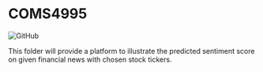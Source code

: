 # COMS4995

![GitHub](https://img.shields.io/github/license/EricaWei053/COMS4995)

This folder will provide a platform to illustrate the predicted sentiment score on given financial news with chosen stock tickers.

